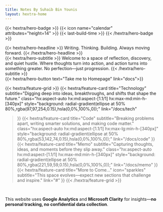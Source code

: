 ```yaml
---
title: Notes By Suhaib Bin Younis
layout: hextra-home
---
```


{{< hextra/hero-badge >}}
{{< icon name="calendar" attributes="height=14" >}}
    {{< last-build-time >}}
{{< /hextra/hero-badge >}}

<div class="hx-mt-6 hx-mb-6">
{{< hextra/hero-headline >}}
  Writing. Thinking. Building. Always moving forward.
{{< /hextra/hero-headline >}}
</div>

<div class="hx-mb-12">
{{< hextra/hero-subtitle >}}
  Welcome to a space of reflection, discovery, and quiet hustle.  
  Where thoughts turn into action, and action turns into something greater.  
  No perfection—just progression.  
{{< /hextra/hero-subtitle >}}
</div>

<div class="hx-mb-6"> {{< hextra/hero-button text="Take me to Homepage" link="docs">}} </div>

{{< hextra/feature-grid >}}
  {{< hextra/feature-card
    title="Technology"
    subtitle="Digging deep into ideas, breakthroughs, and shifts that shape the future."
    class="hx:aspect-auto hx:md:aspect-[1.1/1] hx:max-md:min-h-[340px]"
    style="background: radial-gradient(ellipse at 50% 80%,rgba(97,97,254,0.15),hsla(0,0%,100%,0));"
    link="/docs/tech"
  >}}
  {{< hextra/feature-card
    title="Code"
    subtitle="Breaking problems apart, writing smarter solutions, and making code matter."
    class="hx:aspect-auto hx:md:aspect-[1.1/1] hx:max-lg:min-h-[340px]"
    style="background: radial-gradient(ellipse at 50% 80%,rgba(53,142,74,0.15),hsla(0,0%,100%,0));"
    link="/docs/code"
  >}}
  {{< hextra/feature-card
    title="Memo"
    subtitle="Capturing thoughts, ideas, and moments before they slip away."
    class="hx:aspect-auto hx:md:aspect-[1.1/1] hx:max-md:min-h-[340px]"
    style="background: radial-gradient(ellipse at 50% 80%,rgba(221,59,59,0.15),hsla(0,0%,100%,0));"
    link="/docs/memo"
  >}}
  {{< hextra/feature-card
    title="More to Come..."
    icon="sparkles"
    subtitle="This space evolves—expect new sections that challenge and inspire."
    link="#"
  >}}
{{< /hextra/feature-grid >}}

<br>

This website uses **Google Analytics** and **Microsoft Clarity** for insights—**no personal tracking, no confidential data collection**.  
